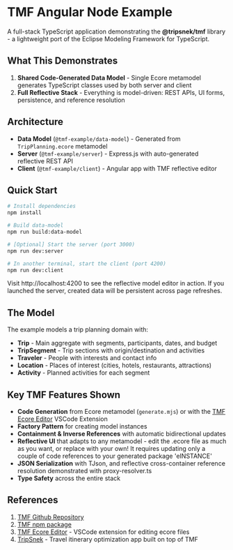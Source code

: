 # TMF Angular Node Example

A full-stack TypeScript application demonstrating the **@tripsnek/tmf** library - a lightweight port of the Eclipse Modeling Framework for TypeScript.

## What This Demonstrates

1. **Shared Code-Generated Data Model** - Single Ecore metamodel generates TypeScript classes used by both server and client
2. **Full Reflective Stack** - Everything is model-driven: REST APIs, UI forms, persistence, and reference resolution

## Architecture

- **Data Model** (`@tmf-example/data-model`) - Generated from `TripPlanning.ecore` metamodel
- **Server** (`@tmf-example/server`) - Express.js with auto-generated reflective REST API
- **Client** (`@tmf-example/client`) - Angular app with TMF reflective editor

## Quick Start

```bash
# Install dependencies
npm install

# Build data-model
npm run build:data-model

# [Optional] Start the server (port 3000)
npm run dev:server

# In another terminal, start the client (port 4200)
npm run dev:client
```

Visit http://localhost:4200 to see the reflective model editor in action. If you launched the server, created data will be persistent across page refreshes.

## The Model

The example models a trip planning domain with:

- **Trip** - Main aggregate with segments, participants, dates, and budget
- **TripSegment** - Trip sections with origin/destination and activities  
- **Traveler** - People with interests and contact info
- **Location** - Places of interest (cities, hotels, restaurants, attractions)
- **Activity** - Planned activities for each segment

## Key TMF Features Shown

- **Code Generation** from Ecore metamodel (`generate.mjs`) or with the [TMF Ecore Editor](https://github.com/tripsnek/tmf-ecore-editor) VSCode Extension
- **Factory Pattern** for creating model instances
- **Containment & Inverse References** with automatic bidirectional updates
- **Reflective UI** that adapts to any metamodel - edit the .ecore file as much as you want, or replace with your own! It requires updating only a couple of code references to your generated package 'eINSTANCE'
- **JSON Serialization** with TJson, and reflective cross-container reference resolution demonstrated with proxy-resolver.ts
- **Type Safety** across the entire stack

## References

  1. [TMF Github Repository](https://github.com/tripsnek/tmf)
  2. [TMF npm package](https://www.npmjs.com/package/@tripsnek/tmf)
  3. [TMF Ecore Editor](https://github.com/tripsnek/tmf-ecore-editor) - VSCode extension for editing ecore files
  4. [TripSnek](https://tripsnek.com/) - Travel itinerary optimization app built on top of TMF

